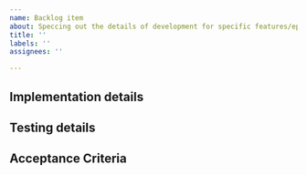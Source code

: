```yaml
---
name: Backlog item
about: Speccing out the details of development for specific features/epics
title: ''
labels: ''
assignees: ''

---
```


<!--- Provide a general summary of the issue in the Title above -->

## Implementation details
<!-- Enter description of implementation that may help dev team  -->

## Testing details
<!-- Enter description of special test-cases-->

## Acceptance Criteria
<!-- Enter the conditions of satisfaction here. That is, the conditions that will satisfy the user/persona that the goal/benefit/value has been achieved -->
